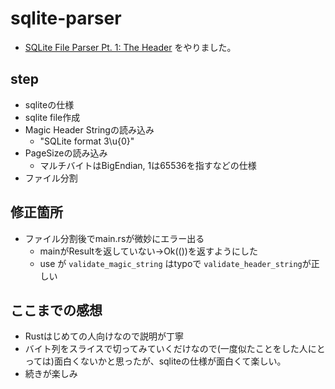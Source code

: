 # sqlite-parser
- [SQLite File Parser Pt. 1: The Header](https://wiredforge.com/blog/sqlite-parser-pt-1/index.html) をやりました。
## step
- sqliteの仕様
- sqlite file作成
- Magic Header Stringの読み込み
  - "SQLite format 3\u{0}"
- PageSizeの読み込み
  - マルチバイトはBigEndian, 1は65536を指すなどの仕様
- ファイル分割

## 修正箇所
- ファイル分割後でmain.rsが微妙にエラー出る
  - mainがResultを返していない→Ok(())を返すようにした
  - use が `validate_magic_string` はtypoで `validate_header_string`が正しい

## ここまでの感想
- Rustはじめての人向けなので説明が丁寧
- バイト列をスライスで切ってみていくだけなので(一度似たことをした人にとっては)面白くないかと思ったが、sqliteの仕様が面白くて楽しい。
- 続きが楽しみ